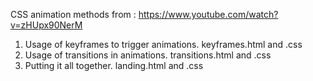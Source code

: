 CSS animation methods from : https://www.youtube.com/watch?v=zHUpx90NerM   

1. Usage of keyframes to trigger animations. keyframes.html and .css
2. Usage of transitions in animations. transitions.html and .css
3. Putting it all together. landing.html and .css